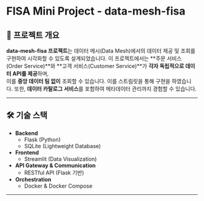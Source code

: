 #  FISA Mini Project - data-mesh-fisa

## 📌 프로젝트 개요
**data-mesh-fisa 프로젝트**는 데이터 메시(Data Mesh)에서의 데이터 제공 및 조회를 구현하여 시각화할 수 있도록 설계되었습니다. 
이 프로젝트에서는 **주문 서비스(Order Service)**와 **고객 서비스(Customer Service)**가 **각자 독립적으로 데이터 API를 제공**하며,  
이를 **중앙 데이터 팀 없이** 조회할 수 있습니다.  이를 스트림릿을 통해 구현을 하였습니다.
또한, **데이터 카탈로그 서비스**를 포함하여 메타데이터 관리까지 경험할 수 있습니다.

---

## 🛠️ 기술 스택
- **Backend**
  - Flask (Python)
  - SQLite (Lightweight Database)
- **Frontend**
  - Streamlit (Data Visualization)
- **API Gateway & Communication**
  - RESTful API (Flask 기반)
- **Orchestration**
  - Docker & Docker Compose

---


